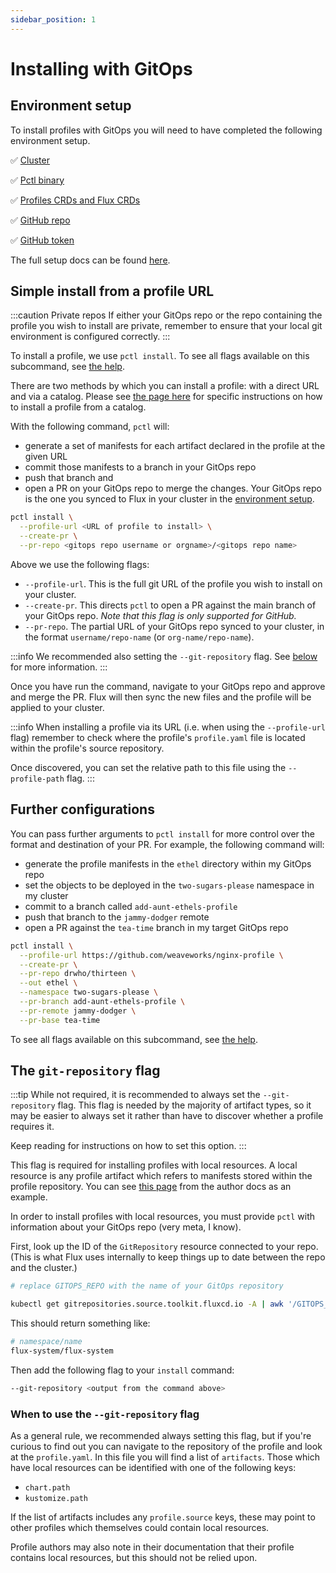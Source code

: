 ```yaml
---
sidebar_position: 1
---
```


# Installing with GitOps

## Environment setup

To install profiles with GitOps you will need to have completed the following environment setup.

 :white_check_mark: [Cluster](/docs/tutorial-basics/setup#kubernetes-cluster)

 :white_check_mark: [Pctl binary](/docs/tutorial-basics/setup#pctl-the-profiles-cli)

 :white_check_mark: [Profiles CRDs and Flux CRDs](/docs/tutorial-basics/setup#profiles-crds-and-flux-crds)

 :white_check_mark: [GitHub repo](/docs/tutorial-basics/setup#a-github-repo-synced-to-flux)

 :white_check_mark: [GitHub token](/docs/tutorial-basics/setup#personal-access-token)

The full setup docs can be found [here](/docs/tutorial-basics/setup#prerequisites).

## Simple install from a profile URL

:::caution Private repos
If either your GitOps repo or the repo containing the profile you wish to install
are private, remember to ensure that your local git environment is configured correctly.
:::

To install a profile, we use `pctl install`. To see all flags available on this subcommand,
see [the help](/docs/pctl/install).

There are two methods by which you can install a profile: with a direct URL and via a catalog.
Please see [the page here](/docs/installer-docs/using-catalogs) for specific instructions on how to install a profile from a catalog.

With the following command, `pctl` will:
- generate a set of manifests for each artifact declared in the profile at the given URL
- commit those manifests to a branch in your GitOps repo
- push that branch and
- open a PR on your GitOps repo to merge the changes.
Your GitOps repo is the one you synced to Flux in your cluster in the
[environment setup](/docs/tutorial-basics/setup#a-github-repo-synced-to-flux).

```bash
pctl install \
  --profile-url <URL of profile to install> \
  --create-pr \
  --pr-repo <gitops repo username or orgname>/<gitops repo name>
```

Above we use the following flags:
- `--profile-url`. This is the full git URL of the profile you wish to install on your cluster.
- `--create-pr`. This directs `pctl` to open a PR against the main branch of your GitOps repo.
  _Note that this flag is only supported for GitHub._
- `--pr-repo`. The partial URL of your GitOps repo synced to your cluster, in the format
  `username/repo-name` (or `org-name/repo-name`).

:::info
We recommended also setting the `--git-repository` flag. See [below](#the-git-repository-flag)
for more information.
:::

Once you have run the command, navigate to your GitOps repo and approve and merge the PR.
Flux will then sync the new files and the profile will be applied to your cluster.

:::info
When installing a profile via its URL (i.e. when using the `--profile-url` flag)
remember to check where the profile's `profile.yaml` file is located within
the profile's source repository.

Once discovered, you can set the relative path to this file using the `--profile-path` flag.
:::

## Further configurations

You can pass further arguments to `pctl install` for more control over the format
and destination of your PR. For example, the following command will:
- generate the profile manifests in the `ethel` directory within my GitOps repo
- set the objects to be deployed in the `two-sugars-please` namespace in my cluster
- commit to a branch called `add-aunt-ethels-profile`
- push that branch to the `jammy-dodger` remote
- open a PR against the `tea-time` branch in my target GitOps repo

```bash
pctl install \
  --profile-url https://github.com/weaveworks/nginx-profile \
  --create-pr \
  --pr-repo drwho/thirteen \
  --out ethel \
  --namespace two-sugars-please \
  --pr-branch add-aunt-ethels-profile \
  --pr-remote jammy-dodger \
  --pr-base tea-time
```

To see all flags available on this subcommand, see [the help](/docs/pctl/install).

## The `git-repository` flag

:::tip
While not required, it is recommended to always set the `--git-repository` flag.
This flag is needed by the majority of artifact types, so it may be easier to always
set it rather than have to discover whether a profile requires it.

Keep reading for instructions on how to set this option.
:::

This flag is required for installing profiles with local resources.
A local resource is any profile artifact which refers to manifests stored within the profile
repository. You can see [this page](/docs/author-docs/local-helm-chart) from the author docs as an example.

In order to install profiles with local resources, you must provide `pctl` with information
about your GitOps repo (very meta, I know).

First, look up the ID of the `GitRepository` resource connected to your repo. (This is
what Flux uses internally to keep things up to date between the repo and the cluster.)

```bash
# replace GITOPS_REPO with the name of your GitOps repository

kubectl get gitrepositories.source.toolkit.fluxcd.io -A | awk '/GITOPS_REPO/ {print $1"/"$2}'
```

This should return something like:

```bash
# namespace/name
flux-system/flux-system
```

Then add the following flag to your `install` command:

```sh
--git-repository <output from the command above>
```

### When to use the `--git-repository` flag

As a general rule, we recommended always setting this flag, but if you're curious to find out
you can navigate to the repository of the profile and look at the `profile.yaml`.
In this file you will find a list of `artifacts`. Those which have local resources can be identified
with one of the following keys:
- `chart.path`
- `kustomize.path`

If the list of artifacts includes any `profile.source` keys,
these may point to other profiles which themselves could contain local resources.

Profile authors may also note in their documentation that their profile contains
local resources, but this should not be relied upon.
